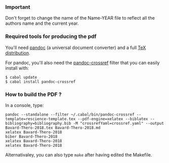 ### Important

Don't forget to change the name of the Name-YEAR file to reflect all the
authors name and the current year.

### Required tools for producing the pdf

You'll need [pandoc](http://pandoc.org) (a universal document converter) and a
full [TeX distribution](https://www.tug.org/texlive/).

For pandoc, you'll also need the
[pandoc-crossref](https://github.com/lierdakil/pandoc-crossref) filter that you can
easily install with:

```
$ cabal update
$ cabal install pandoc-crossref
```

### How to build the PDF ?

In a console, type:

```
pandoc --standalone --filter ~/.cabal/bin/pandoc-crossref --template=rescience-template.tex --pdf-engine=xelatex --biblatex --bibliography=bibliography.bib -M "crossrefYaml=crossref.yaml" --output Bavard-Thero-2018.tex Bavard-Thero-2018.md
xelatex Bavard-Thero-2018
biber Bavard-Thero-2018
xelatex Bavard-Thero-2018
xelatex Bavard-Thero-2018
```

Alternativaley, you can also type `make` after having edited the Makefile.
